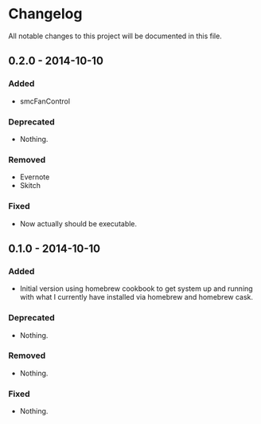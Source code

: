 # Changelog
All notable changes to this project will be documented in this file.

## 0.2.0 - 2014-10-10

### Added
- smcFanControl

### Deprecated
- Nothing.

### Removed
- Evernote
- Skitch

### Fixed
- Now actually should be executable.


## 0.1.0 - 2014-10-10

### Added
- Initial version using homebrew cookbook to get system up and running with
  what I currently have installed via homebrew and homebrew cask.

### Deprecated
- Nothing.

### Removed
- Nothing.

### Fixed
- Nothing.
